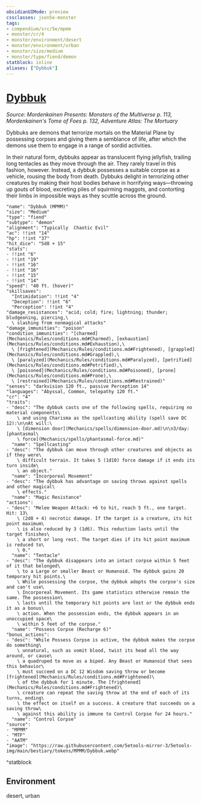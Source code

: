 ```yaml
---
obsidianUIMode: preview
cssclasses: json5e-monster
tags:
- compendium/src/5e/mpmm
- monster/cr/4
- monster/environment/desert
- monster/environment/urban
- monster/size/medium
- monster/type/fiend/demon
statblock: inline
aliases: ["Dybbuk"]
---
```

# [Dybbuk](Mechanics\bestiary\fiend/dybbuk-mpmm.md)
*Source: Mordenkainen Presents: Monsters of the Multiverse p. 113, Mordenkainen's Tome of Foes p. 132, Adventure Atlas: The Mortuary*  

Dybbuks are demons that terrorize mortals on the Material Plane by possessing corpses and giving them a semblance of life, after which the demons use them to engage in a range of sordid activities.

In their natural form, dybbuks appear as translucent flying jellyfish, trailing long tentacles as they move through the air. They rarely travel in this fashion, however. Instead, a dybbuk possesses a suitable corpse as a vehicle, rousing the body from death. Dybbuks delight in terrorizing other creatures by making their host bodies behave in horrifying ways—throwing up gouts of blood, excreting piles of squirming maggots, and contorting their limbs in impossible ways as they scuttle across the ground.

```statblock
"name": "Dybbuk (MPMM)"
"size": "Medium"
"type": "fiend"
"subtype": "demon"
"alignment": "Typically  Chaotic Evil"
"ac": !!int "14"
"hp": !!int "37"
"hit_dice": "5d8 + 15"
"stats":
- !!int "6"
- !!int "19"
- !!int "16"
- !!int "16"
- !!int "15"
- !!int "14"
"speed": "40 ft. (hover)"
"skillsaves":
  "Intimidation": !!int "4"
  "Deception": !!int "6"
  "Perception": !!int "4"
"damage_resistances": "acid; cold; fire; lightning; thunder; bludgeoning, piercing,\
  \ slashing from nonmagical attacks"
"damage_immunities": "poison"
"condition_immunities": "[charmed](Mechanics/Rules/conditions.md#Charmed), [exhaustion](Mechanics/Rules/conditions.md#Exhaustion),\
  \ [frightened](Mechanics/Rules/conditions.md#Frightened), [grappled](Mechanics/Rules/conditions.md#Grappled),\
  \ [paralyzed](Mechanics/Rules/conditions.md#Paralyzed), [petrified](Mechanics/Rules/conditions.md#Petrified),\
  \ [poisoned](Mechanics/Rules/conditions.md#Poisoned), [prone](Mechanics/Rules/conditions.md#Prone),\
  \ [restrained](Mechanics/Rules/conditions.md#Restrained)"
"senses": "darkvision 120 ft., passive Perception 14"
"languages": "Abyssal, Common, telepathy 120 ft."
"cr": "4"
"traits":
- "desc": "The dybbuk casts one of the following spells, requiring no material components\
    \ and using Charisma as the spellcasting ability (spell save DC 12):\n\nAt will:\
    \ [dimension door](Mechanics/spells/dimension-door.md)\n\n3/day: [phantasmal\
    \ force](Mechanics/spells/phantasmal-force.md)"
  "name": "Spellcasting"
- "desc": "The dybbuk can move through other creatures and objects as if they were\
    \ difficult terrain. It takes 5 (1d10) force damage if it ends its turn inside\
    \ an object."
  "name": "Incorporeal Movement"
- "desc": "The dybbuk has advantage on saving throws against spells and other magical\
    \ effects."
  "name": "Magic Resistance"
"actions":
- "desc": "Melee Weapon Attack: +6 to hit, reach 5 ft., one target. Hit: 13\
    \ (2d8 + 4) necrotic damage. If the target is a creature, its hit point maximum\
    \ is also reduced by 3 (1d6). This reduction lasts until the target finishes\
    \ a short or long rest. The target dies if its hit point maximum is reduced to\
    \ 0."
  "name": "Tentacle"
- "desc": "The dybbuk disappears into an intact corpse within 5 feet of it that belonged\
    \ to a Large or smaller Beast or Humanoid. The dybbuk gains 20 temporary hit points.\
    \ While possessing the corpse, the dybbuk adopts the corpse's size and can't use\
    \ Incorporeal Movement. Its game statistics otherwise remain the same. The possession\
    \ lasts until the temporary hit points are lost or the dybbuk ends it as a bonus\
    \ action. When the possession ends, the dybbuk appears in an unoccupied space\
    \ within 5 feet of the corpse."
  "name": "Possess Corpse (Recharge 6)"
"bonus_actions":
- "desc": "While Possess Corpse is active, the dybbuk makes the corpse do something\
    \ unnatural, such as vomit blood, twist its head all the way around, or cause\
    \ a quadruped to move as a biped. Any Beast or Humanoid that sees this behavior\
    \ must succeed on a DC 12 Wisdom saving throw or become [frightened](Mechanics/Rules/conditions.md#Frightened)\
    \ of the dybbuk for 1 minute. The [frightened](Mechanics/Rules/conditions.md#Frightened)\
    \ creature can repeat the saving throw at the end of each of its turns, ending\
    \ the effect on itself on a success. A creature that succeeds on a saving throw\
    \ against this ability is immune to Control Corpse for 24 hours."
  "name": "Control Corpse"
"source":
- "MPMM"
- "MTF"
- "AATM"
"image": "https://raw.githubusercontent.com/5etools-mirror-3/5etools-img/main/bestiary/tokens/MPMM/Dybbuk.webp"
```
^statblock

## Environment

desert, urban